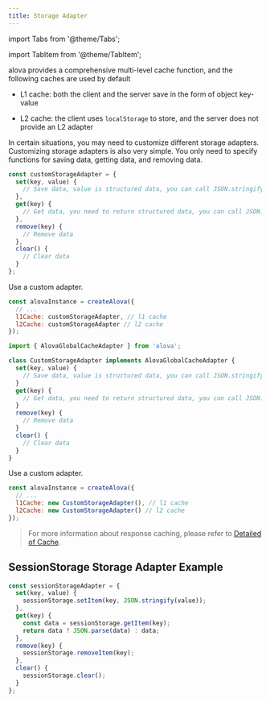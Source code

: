 ```yaml
---
title: Storage Adapter
---
```


import Tabs from '@theme/Tabs';

import TabItem from '@theme/TabItem';

alova provides a comprehensive multi-level cache function, and the following caches are used by default

- L1 cache: both the client and the server save in the form of object key-value

- L2 cache: the client uses `localStorage` to store, and the server does not provide an L2 adapter

In certain situations, you may need to customize different storage adapters. Customizing storage adapters is also very simple. You only need to specify functions for saving data, getting data, and removing data.

<Tabs>
<TabItem value="1" label="object">

```javascript
const customStorageAdapter = {
  set(key, value) {
    // Save data, value is structured data, you can call JSON.stringify to convert it to a string
  },
  get(key) {
    // Get data, you need to return structured data, you can call JSON.parse to convert it to an object
  },
  remove(key) {
    // Remove data
  },
  clear() {
    // Clear data
  }
};
```

Use a custom adapter.

```javascript
const alovaInstance = createAlova({
  // ...
  l1Cache: customStorageAdapter, // l1 cache
  l2Cache: customStorageAdapter // l2 cache
});
```

</TabItem>
<TabItem value="2" label="class">

```ts
import { AlovaGlobalCacheAdapter } from 'alova';

class CustomStorageAdapter implements AlovaGlobalCacheAdapter {
  set(key, value) {
    // Save data, value is structured data, you can call JSON.stringify to convert it to a string
  }
  get(key) {
    // Get data, you need to return structured data, you can call JSON.parse to convert it to an object
  }
  remove(key) {
    // Remove data
  }
  clear() {
    // Clear data
  }
}
```

Use a custom adapter.

```javascript
const alovaInstance = createAlova({
  // ...
  l1Cache: new CustomStorageAdapter(), // l1 cache
  l2Cache: new CustomStorageAdapter() // l2 cache
});
```

</TabItem>
</Tabs>

> For more information about response caching, please refer to [Detailed of Cache](/tutorial/cache/mode).

## SessionStorage Storage Adapter Example

```javascript
const sessionStorageAdapter = {
  set(key, value) {
    sessionStorage.setItem(key, JSON.stringify(value));
  },
  get(key) {
    const data = sessionStorage.getItem(key);
    return data ? JSON.parse(data) : data;
  },
  remove(key) {
    sessionStorage.removeItem(key);
  },
  clear() {
    sessionStorage.clear();
  }
};
```
